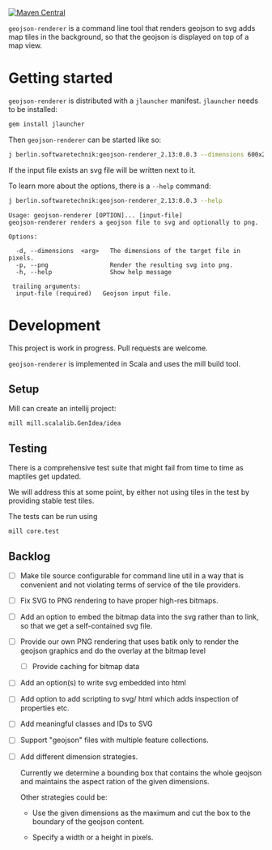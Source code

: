 [![Maven Central](https://maven-badges.herokuapp.com/maven-central/berlin.softwaretechnik/geojson-renderer_2.13/badge.svg)](https://maven-badges.herokuapp.com/maven-central/berlin.softwaretechnik/geojson-renderer_2.13)

`geojson-renderer` is a command line tool that
renders geojson to svg adds map tiles in the background,
so that the geojson is displayed on top of a map view.

# Getting started

`geojson-renderer` is distributed with a `jlauncher` manifest.
`jlauncher` needs to be installed:

```bash
gem install jlauncher
```

Then `geojson-renderer` can be started like so:

```bash
j berlin.softwaretechnik:geojson-renderer_2.13:0.0.3 --dimensions 600x200 example.geojson
```

If the input file exists an svg file will be written
next to it.

To learn more about the options, there is a `--help`
command:

```bash
j berlin.softwaretechnik:geojson-renderer_2.13:0.0.3 --help
```

```
Usage: geojson-renderer [OPTION]... [input-file]
geojson-renderer renders a geojson file to svg and optionally to png.

Options:

  -d, --dimensions  <arg>   The dimensions of the target file in pixels.
  -p, --png                 Render the resulting svg into png.
  -h, --help                Show help message

 trailing arguments:
  input-file (required)   Geojson input file.
```

# Development

This project is work in progress. Pull requests
are welcome.

`geojson-renderer` is implemented in Scala and uses
the mill build tool.

## Setup

Mill can create an intellij project:

`mill mill.scalalib.GenIdea/idea`

## Testing

There is a comprehensive test suite that might
fail from time to time as maptiles get updated.

We will address this at some point, by either
not using tiles in the test by providing
stable test tiles.

The tests can be run using

`mill core.test`

## Backlog

- [ ] Make tile source configurable for command line util in a
      way that is convenient and not violating terms of service of
      the tile providers.

- [ ] Fix SVG to PNG rendering to have proper high-res bitmaps.

- [ ] Add an option to embed the bitmap data into the svg rather than
      to link, so that we get a self-contained svg file.

- [ ] Provide our own PNG rendering that uses batik only to render
      the geojson graphics and do the overlay at the bitmap level

  - [ ] Provide caching for bitmap data

- [ ] Add an option(s) to write svg embedded into html

- [ ] Add option to add scripting to svg/ html which adds
      inspection of properties etc.

- [ ] Add meaningful classes and IDs to SVG

- [ ] Support "geojson" files with multiple feature collections.

- [ ] Add different dimension strategies.

    Currently we determine a bounding box that contains the whole geojson
    and maintains the aspect ration of the given dimensions.
    
    Other strategies could be:
    
    * Use the given dimensions as the maximum and cut the box to the boundary
    of the geojson content.
    
    * Specify a width or a height in pixels.
